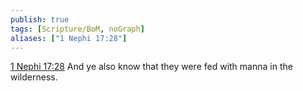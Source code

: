 ```yaml
---
publish: true
tags: [Scripture/BoM, noGraph]
aliases: ["1 Nephi 17:28"]
---
```

[1 Nephi 17:28](https://churchofjesuschrist.org/study/scriptures/bofm/1-ne/17?lang=eng&id=p28#p28) And ye also know that they were fed with manna in the wilderness.

